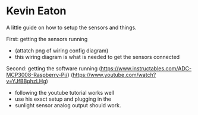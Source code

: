 # Kevin Eaton

A little guide on how to setup the sensors and things.

First: getting the sensors running
- (attatch png of wiring config diagram)
- this wiring diagram is what is needed to get the sensors connected

Second: getting the software running
(https://www.instructables.com/ADC-MCP3008-Raspberry-Pi/)
(https://www.youtube.com/watch?v=YJfBBphzLHg)
- following the youtube tutorial works well
- use his exact setup and plugging in the 
- sunlight sensor analog output should work.


